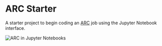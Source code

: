 # ARC Starter

A starter project to begin coding an [ARC](https://github.com/aglenergy/arc) job using the Jupyter Notebook interface.

![ARC in Jupyter Notebooks](./img/screenshot.png)